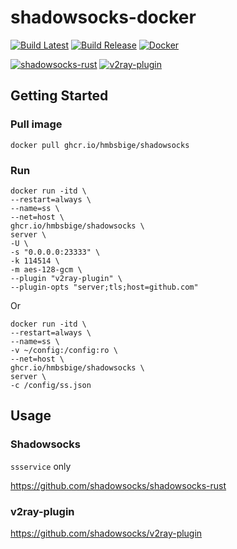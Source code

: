 # shadowsocks-docker
[![Build Latest](https://github.com/HMBSbige/shadowsocks-docker/actions/workflows/build-latest.yml/badge.svg)](https://github.com/HMBSbige/shadowsocks-docker/actions/workflows/build-latest.yml)
[![Build Release](https://github.com/HMBSbige/shadowsocks-docker/actions/workflows/build-release.yml/badge.svg)](https://github.com/HMBSbige/shadowsocks-docker/actions/workflows/build-release.yml)
[![Docker](https://img.shields.io/badge/shadowsocks-blue?label=Docker&logo=docker)](https://github.com/users/HMBSbige/packages/container/package/shadowsocks)

[![shadowsocks-rust](https://img.shields.io/badge/shadowsocks--rust-dea584?label=GitHub&logo=github)](https://github.com/shadowsocks/shadowsocks-rust)
[![v2ray-plugin](https://img.shields.io/badge/v2ray--plugin-00add8?label=GitHub&logo=github)](https://github.com/shadowsocks/v2ray-plugin)

## Getting Started

### Pull image
```
docker pull ghcr.io/hmbsbige/shadowsocks
```

### Run
```
docker run -itd \
--restart=always \
--name=ss \
--net=host \
ghcr.io/hmbsbige/shadowsocks \
server \
-U \
-s "0.0.0.0:23333" \
-k 114514 \
-m aes-128-gcm \
--plugin "v2ray-plugin" \
--plugin-opts "server;tls;host=github.com"
```

Or

```
docker run -itd \
--restart=always \
--name=ss \
-v ~/config:/config:ro \
--net=host \
ghcr.io/hmbsbige/shadowsocks \
server \
-c /config/ss.json
```

## Usage

### Shadowsocks
`ssservice` only

https://github.com/shadowsocks/shadowsocks-rust

### v2ray-plugin
https://github.com/shadowsocks/v2ray-plugin
